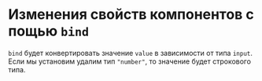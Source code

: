 # Изменения свойств компонентов с пощью `bind`

`bind` будет конвертировать значение `value` в зависимости от типа `input`. Если мы установим удалим тип `"number"`, 
то значение будет строкового типа.


